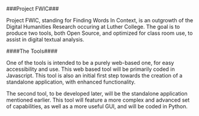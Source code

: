 
###Project FWIC###

Project FWIC, standing for Finding Words In Context, is an outgrowth of the Digital Humanities Research
 occuring at Luther College. The goal is to produce two tools, both Open Source, and optimized for class
 room use, to assist in digital textual analysis.

 
 ####The Tools####
 
One of the tools is intended to be a purely web-based one, for easy accessibility and use. This web based 
tool will be primarily coded in Javascript. This tool is also an initial first step towards the creation 
of a standalone application, with enhanced functionality.

The second tool, to be developed later, will be the standalone application mentioned earlier. This tool 
will feature a more complex and advanced set of capabilities, as well as a more useful GUI, and will be
 coded in Python.
